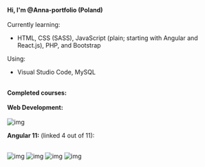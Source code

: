 
<!---
Anna-portfolio/Anna-portfolio is a ✨ special ✨ repository because its `README.md` (this file) appears on your GitHub profile.
You can click the Preview link to take a look at your changes.
--->
<link href="https://cdn.jsdelivr.net/npm/bootstrap@5.0.1/dist/css/bootstrap.min.css" rel="stylesheet" integrity="sha384-+0n0xVW2eSR5OomGNYDnhzAbDsOXxcvSN1TPprVMTNDbiYZCxYbOOl7+AMvyTG2x" crossorigin="anonymous">


<b>Hi, I'm @Anna-portfolio (Poland) </b></br></br>
Currently learning:</br>
<ul>
<li>HTML, CSS (SASS), JavaScript (plain; starting with Angular and React.js), PHP, and Bootstrap </li>
</ul>
 
Using:</br>
<ul>
<li>Visual Studio Code, MySQL</li></br>
</ul>
 
 
<b>Completed courses:</b></br></br>
<b> Web Development: </b></br></br>
![img](https://api.accredible.com/v1/frontend/credential_website_embed_image/badge/33425836)


<b>Angular 11:</b> (linked 4 out of 11):</br></br>

![img](https://api.accredible.com/v1/frontend/credential_website_embed_image/badge/33508637)
![img](https://api.accredible.com/v1/frontend/credential_website_embed_image/badge/33638780)
![img](https://api.accredible.com/v1/frontend/credential_website_embed_image/badge/33641179)
![img](https://api.accredible.com/v1/frontend/credential_website_embed_image/badge/33644241)

